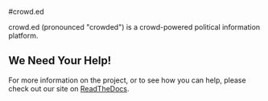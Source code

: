 #crowd.ed

crowd.ed (pronounced "crowded") is a crowd-powered political information
platform.

## We Need Your Help!
For more information on the project, or to see how you can help, please
check out our site on [ReadTheDocs](http://crowded.readthedocs.org/en/latest/).